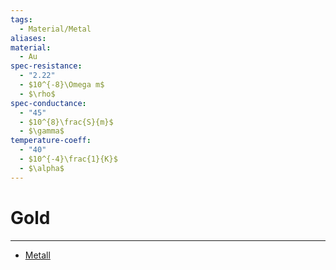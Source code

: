 ```yaml
---
tags:
  - Material/Metal
aliases: 
material:
  - Au
spec-resistance:
  - "2.22"
  - $10^{-8}\Omega m$
  - $\rho$
spec-conductance:
  - "45"
  - $10^{8}\frac{S}{m}$
  - $\gamma$
temperature-coeff:
  - "40"
  - $10^{-4}\frac{1}{K}$
  - $\alpha$
---
```


# Gold

---

- [Metall](../../Chemie/Metallbindung.md)